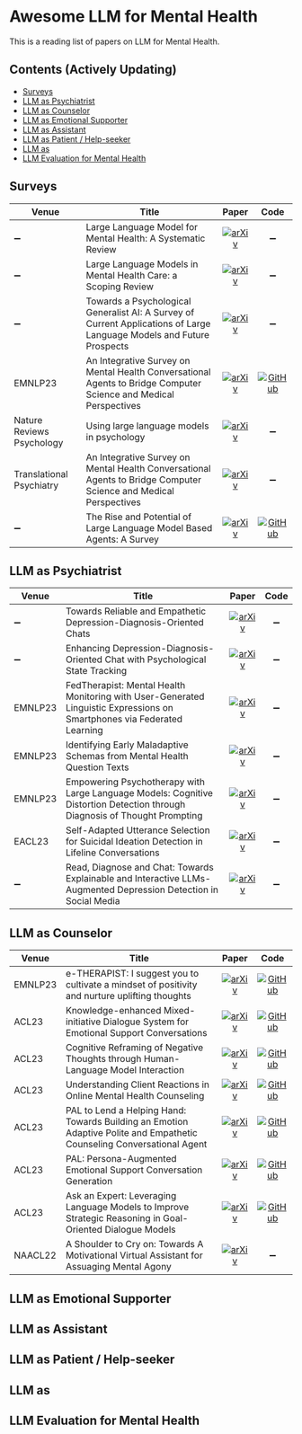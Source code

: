# Awesome LLM for Mental Health

This is a reading list of papers on LLM for Mental Health.

## Contents (Actively Updating)

- [Surveys](#surveys)
- [LLM as Psychiatrist](#llm-as-psychiatrist)
- [LLM as Counselor](#llm-as-counselor)
- [LLM as Emotional Supporter](#llm-as-emotional-supporter)
- [LLM as Assistant](#llm-as-assistant)
- [LLM as Patient / Help-seeker](#llm-as-patient--help-seeker)
- [LLM as](#llm-as)
- [LLM Evaluation for Mental Health](#llm-evaluation-for-mental-health)

## Surveys

| **Venue** | **Title** | **Paper** | **Code** |
| --------- | --------- |:---------:|:--------:|
| :heavy_minus_sign: |Large Language Model for Mental Health: A Systematic Review|[![arXiv](https://img.shields.io/badge/arXiv-2401.02984-b31b1b.svg)](https://arxiv.org/abs/2401.02984)|:heavy_minus_sign:|
| :heavy_minus_sign: |Large Language Models in Mental Health Care: a Scoping Review|[![arXiv](https://img.shields.io/badge/arXiv-2403.15401-b31b1b.svg)](https://arxiv.org/abs/2403.15401)|:heavy_minus_sign:|
| :heavy_minus_sign: |Towards a Psychological Generalist AI: A Survey of Current Applications of Large Language Models and Future Prospects|[![arXiv](https://img.shields.io/badge/arXiv-2312.04578-b31b1b.svg)](https://arxiv.org/abs/2312.04578)|:heavy_minus_sign:|
| EMNLP23 |An Integrative Survey on Mental Health Conversational Agents to Bridge Computer Science and Medical Perspectives|[![arXiv](https://img.shields.io/badge/paper-link-b31b1b.svg)](https://aclanthology.org/2023.emnlp-main.698/)|[![GitHub](https://img.shields.io/github/stars/jeffreych0/mental_chatbot_survey)](https://github.com/jeffreych0/mental_chatbot_survey)|
| Nature Reviews Psychology |Using large language models in psychology|[![arXiv](https://img.shields.io/badge/paper-link-b31b1b.svg)](https://www.nature.com/articles/s44159-023-00241-5)|:heavy_minus_sign:|
| Translational Psychiatry |An Integrative Survey on Mental Health Conversational Agents to Bridge Computer Science and Medical Perspectives|[![arXiv](https://img.shields.io/badge/paper-link-b31b1b.svg)](https://www.nature.com/articles/s41398-023-02592-2/)|:heavy_minus_sign:|
| :heavy_minus_sign: |The Rise and Potential of Large Language Model Based Agents: A Survey|[![arXiv](https://img.shields.io/badge/arXiv-2309.07864-b31b1b.svg)](https://arxiv.org/abs/2309.07864)|[![GitHub](https://img.shields.io/github/stars/WooooDyy/LLM-Agent-Paper-List)](https://github.com/WooooDyy/LLM-Agent-Paper-List)|

## LLM as Psychiatrist
| **Venue** | **Title** | **Paper** | **Code** |
| --------- | --------- |:---------:|:--------:|
| :heavy_minus_sign: |Towards Reliable and Empathetic Depression-Diagnosis-Oriented Chats|[![arXiv](https://img.shields.io/badge/arXiv-2404.05012-b31b1b.svg)](https://arxiv.org/abs/2404.05012)|:heavy_minus_sign:|
| :heavy_minus_sign: |Enhancing Depression-Diagnosis-Oriented Chat with Psychological State Tracking|[![arXiv](https://img.shields.io/badge/arXiv-2403.09717-b31b1b.svg)](https://arxiv.org/abs/2403.09717)|:heavy_minus_sign:|
| EMNLP23 |FedTherapist: Mental Health Monitoring with User-Generated Linguistic Expressions on Smartphones via Federated Learning|[![arXiv](https://img.shields.io/badge/paper-link-b31b1b.svg)](https://aclanthology.org/2023.emnlp-main.734/)|:heavy_minus_sign:|
| EMNLP23 |Identifying Early Maladaptive Schemas from Mental Health Question Texts|[![arXiv](https://img.shields.io/badge/paper-link-b31b1b.svg)](https://aclanthology.org/2023.findings-emnlp.792/)|:heavy_minus_sign:|
| EMNLP23 |Empowering Psychotherapy with Large Language Models: Cognitive Distortion Detection through Diagnosis of Thought Prompting|[![arXiv](https://img.shields.io/badge/paper-link-b31b1b.svg)](https://aclanthology.org/2023.findings-emnlp.284/)|:heavy_minus_sign:|
| EACL23 |Self-Adapted Utterance Selection for Suicidal Ideation Detection in Lifeline Conversations|[![arXiv](https://img.shields.io/badge/paper-link-b31b1b.svg)](https://aclanthology.org/2023.eacl-main.105/)|:heavy_minus_sign:|
| :heavy_minus_sign: |Read, Diagnose and Chat: Towards Explainable and Interactive LLMs-Augmented Depression Detection in Social Media|[![arXiv](https://img.shields.io/badge/arXiv-2305.05138-b31b1b.svg)](https://arxiv.org/abs/2305.05138)|:heavy_minus_sign:|


## LLM as Counselor
| **Venue** | **Title** | **Paper** | **Code** |
| --------- | --------- |:---------:|:--------:|
| EMNLP23 |e-THERAPIST: I suggest you to cultivate a mindset of positivity and nurture uplifting thoughts|[![arXiv](https://img.shields.io/badge/paper-link-b31b1b.svg)](https://aclanthology.org/2023.emnlp-main.861/)|[![GitHub](https://img.shields.io/github/stars/Mishrakshitij/e-THERAPIST)](https://github.com/Mishrakshitij/e-THERAPIST)|
| ACL23 |Knowledge-enhanced Mixed-initiative Dialogue System for Emotional Support Conversations|[![arXiv](https://img.shields.io/badge/paper-link-b31b1b.svg)](https://aclanthology.org/2023.acl-long.225/)|[![GitHub](https://img.shields.io/github/stars/dengyang17/KEMI)](https://github.com/dengyang17/KEMI)|
| ACL23 |Cognitive Reframing of Negative Thoughts through Human-Language Model Interaction|[![arXiv](https://img.shields.io/badge/paper-link-b31b1b.svg)](https://aclanthology.org/2023.acl-long.555/)|[![GitHub](https://img.shields.io/github/stars/behavioral-data/Cognitive-Reframing)](https://github.com/behavioral-data/Cognitive-Reframing)|
| ACL23 |Understanding Client Reactions in Online Mental Health Counseling|[![arXiv](https://img.shields.io/badge/paper-link-b31b1b.svg)](https://aclanthology.org/2023.acl-long.577/)|[![GitHub](https://img.shields.io/github/stars/dll-wu/Client-Reactions)](https://github.com/dll-wu/Client-Reactions)|
| ACL23 |PAL to Lend a Helping Hand: Towards Building an Emotion Adaptive Polite and Empathetic Counseling Conversational Agent|[![arXiv](https://img.shields.io/badge/paper-link-b31b1b.svg)](https://aclanthology.org/2023.acl-long.685/)|[![GitHub](https://img.shields.io/github/stars/Mishrakshitij/PAL)](https://github.com/Mishrakshitij/PAL)|
| ACL23 |PAL: Persona-Augmented Emotional Support Conversation Generation|[![arXiv](https://img.shields.io/badge/paper-link-b31b1b.svg)](https://aclanthology.org/2023.findings-acl.34/)|[![GitHub](https://img.shields.io/github/stars/chengjl19/PAL)](https://github.com/chengjl19/PAL)|
| ACL23 |Ask an Expert: Leveraging Language Models to Improve Strategic Reasoning in Goal-Oriented Dialogue Models|[![arXiv](https://img.shields.io/badge/paper-link-b31b1b.svg)](https://aclanthology.org/2023.findings-acl.417/)|[![GitHub](https://img.shields.io/github/stars/qzx7/bbmhreasoning)](https://github.com/qzx7/bbmhreasoning)|
| NAACL22 |A Shoulder to Cry on: Towards A Motivational Virtual Assistant for Assuaging Mental Agony|[![arXiv](https://img.shields.io/badge/paper-link-b31b1b.svg)](https://aclanthology.org/2022.naacl-main.174/)|:heavy_minus_sign:|



## LLM as Emotional Supporter

## LLM as Assistant

## LLM as Patient / Help-seeker

## LLM as 

## LLM Evaluation for Mental Health
